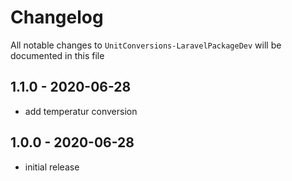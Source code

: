 # Changelog

All notable changes to `UnitConversions-LaravelPackageDev` will be documented in this file

## 1.1.0 - 2020-06-28

- add temperatur conversion

## 1.0.0 - 2020-06-28

- initial release
